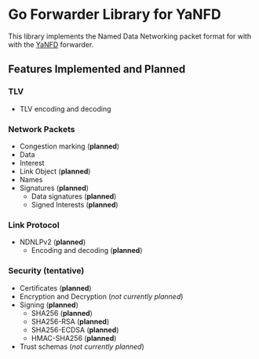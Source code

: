# Go Forwarder Library for YaNFD

This library implements the Named Data Networking packet format for with with the [YaNFD](https://github.com/eric135/YaNFD) forwarder.

## Features Implemented and Planned

### TLV

* TLV encoding and decoding

### Network Packets

* Congestion marking (**planned**)
* Data
* Interest
* Link Object (**planned**)
* Names
* Signatures (**planned**)
  * Data signatures (**planned**)
  * Signed Interests (**planned**)

### Link Protocol

* NDNLPv2 (**planned**)
  * Encoding and decoding (**planned**)

### Security (tentative)

* Certificates (**planned**)
* Encryption and Decryption (*not currently planned*)
* Signing (**planned**)
  * SHA256 (**planned**)
  * SHA256-RSA (**planned**)
  * SHA256-ECDSA (**planned**)
  * HMAC-SHA256 (**planned**)
* Trust schemas (*not currently planned*)
